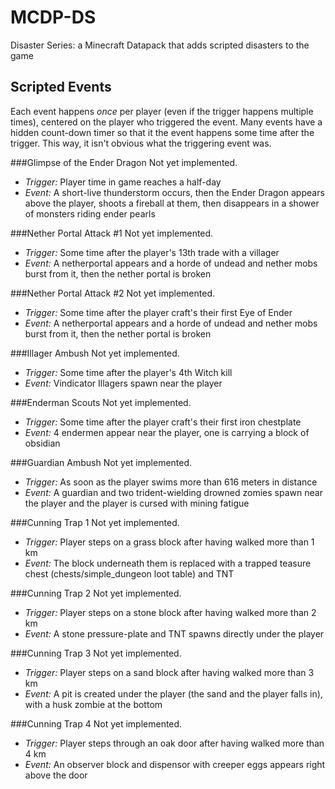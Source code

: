 # MCDP-DS
Disaster Series: a Minecraft Datapack that adds scripted disasters to the game
## Scripted Events
Each event happens *once* per player (even if the trigger happens multiple times), centered on the player who triggered the event. Many events have a hidden count-down timer so that it the event happens some time after the trigger. This way, it isn't obvious what the triggering event was.

###Glimpse of the Ender Dragon
Not yet implemented.
* *Trigger:* Player time in game reaches a half-day
* *Event:* A short-live thunderstorm occurs, then the Ender Dragon appears above the player, shoots a fireball at them, then disappears in a shower of monsters riding ender pearls

###Nether Portal Attack #1
Not yet implemented.
* *Trigger:* Some time after the player's 13th trade with a villager
* *Event:* A netherportal appears and a horde of undead and nether mobs burst from it, then the nether portal is broken

###Nether Portal Attack #2
Not yet implemented.
* *Trigger:* Some time after the player craft's their first Eye of Ender
* *Event:* A netherportal appears and a horde of undead and nether mobs burst from it, then the nether portal is broken

###Illager Ambush
Not yet implemented.
* *Trigger:* Some time after the player's 4th Witch kill
* *Event:* Vindicator Illagers spawn near the player

###Enderman Scouts
Not yet implemented.
* *Trigger:* Some time after the player craft's their first iron chestplate
* *Event:* 4 endermen appear near the player, one is carrying a block of obsidian

###Guardian Ambush
Not yet implemented.
* *Trigger:* As soon as the player swims more than 616 meters in distance
* *Event:* A guardian and two trident-wielding drowned zomies spawn near the player and the player is cursed with mining fatigue

###Cunning Trap 1
Not yet implemented.
* *Trigger:* Player steps on a grass block after having walked more than 1 km
* *Event:* The block underneath them is replaced with a trapped teasure chest (chests/simple_dungeon loot table) and TNT

###Cunning Trap 2
Not yet implemented.
* *Trigger:* Player steps on a stone block after having walked more than 2 km
* *Event:* A stone pressure-plate and TNT spawns directly under the player

###Cunning Trap 3
Not yet implemented.
* *Trigger:* Player steps on a sand block after having walked more than 3 km
* *Event:* A pit is created under the player (the sand and the player falls in), with a husk zombie at the bottom

###Cunning Trap 4
Not yet implemented.
* *Trigger:* Player steps through an oak door after having walked more than 4 km
* *Event:* An observer block and dispensor with creeper eggs appears right above the door
